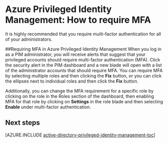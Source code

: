 <properties
   pageTitle="Azure Privileged Identity Management: How To Require MFA"
   description="Learn how to require MFA (multi-factor authentication) for privileged identities with the Azure Privileged Identity Management extension."
   services="active-directory"
   documentationCenter=""
   authors="kgremban"
   manager="stevenpo"
   editor=""/>

<tags
   ms.service="active-directory"
   ms.devlang="na"
   ms.topic="article"
   ms.tgt_pltfrm="na"
   ms.workload="identity"
   ms.date="01/21/2016"
   ms.author="kgremban"/>

# Azure Privileged Identity Management: How to require MFA

It is highly recommended that you require multi-factor authentication for all of your administrators.

##Requiring MFA in Azure Privileged Identity Management
When you log in as a PIM administrator, you will receive alerts that suggest that your privileged accounts should require multi-factor authentication (MFA).  Click the security alert in the PIM dashboard and a new blade will open with a list of the administrator accounts that should require MFA.  You can require MFA by selecting multiple roles and then clicking the **Fix** button, or you can click the ellipses next to individual roles and then click the **Fix** button.

Additionally, you can change the MFA requirement for a specific role by clicking on the role in the Roles section of the dashboard, then enabling MFA for that role by clicking on **Settings** in the role blade and then selecting **Enable** under multi-factor authentication.

<!--Every topic should have next steps and links to the next logical set of content to keep the customer engaged-->
## Next steps
[AZURE.INCLUDE [active-directory-privileged-identity-management-toc](../../includes/active-directory-privileged-identity-management-toc.md)]
